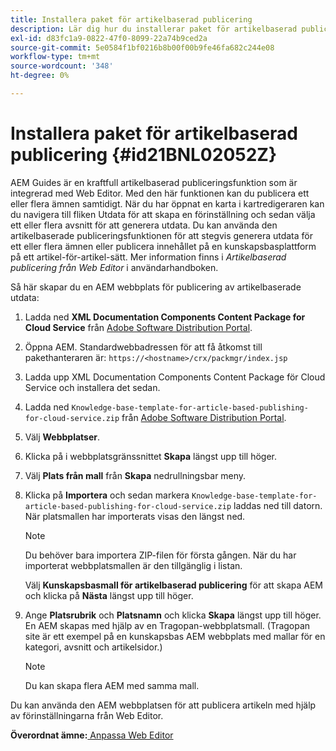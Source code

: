 ```yaml
---
title: Installera paket för artikelbaserad publicering
description: Lär dig hur du installerar paket för artikelbaserad publicering
exl-id: d83fc1a9-0822-47f0-8099-22a74b9ced2a
source-git-commit: 5e0584f1bf0216b8b00f00b9fe46fa682c244e08
workflow-type: tm+mt
source-wordcount: '348'
ht-degree: 0%

---
```


# Installera paket för artikelbaserad publicering {#id21BNL02052Z}

AEM Guides är en kraftfull artikelbaserad publiceringsfunktion som är integrerad med Web Editor. Med den här funktionen kan du publicera ett eller flera ämnen samtidigt. När du har öppnat en karta i kartredigeraren kan du navigera till fliken Utdata för att skapa en förinställning och sedan välja ett eller flera avsnitt för att generera utdata. Du kan använda den artikelbaserade publiceringsfunktionen för att stegvis generera utdata för ett eller flera ämnen eller publicera innehållet på en kunskapsbasplattform på ett artikel-för-artikel-sätt. Mer information finns i *Artikelbaserad publicering från Web Editor* i användarhandboken.

Så här skapar du en AEM webbplats för publicering av artikelbaserade utdata:

1. Ladda ned **XML Documentation Components Content Package for Cloud Service** från [Adobe Software Distribution Portal](https://experience.adobe.com/#/downloads/content/software-distribution/en/general.html).
1. Öppna AEM. Standardwebbadressen för att få åtkomst till pakethanteraren är: `https://<hostname>/crx/packmgr/index.jsp`
1. Ladda upp XML Documentation Components Content Package för Cloud Service och installera det sedan.
1. Ladda ned `Knowledge-base-template-for-article-based-publishing-for-cloud-service.zip` från [Adobe Software Distribution Portal](https://experience.adobe.com/#/downloads/content/software-distribution/en/general.html).
1. Välj **Webbplatser**.
1. Klicka på i webbplatsgränssnittet **Skapa** längst upp till höger.
1. Välj **Plats från mall** från **Skapa** nedrullningsbar meny.
1. Klicka på **Importera** och sedan markera `Knowledge-base-template-for-article-based-publishing-for-cloud-service.zip` laddas ned till datorn. När platsmallen har importerats visas den längst ned.

   >[!NOTE]
   >
   > Du behöver bara importera ZIP-filen för första gången. När du har importerat webbplatsmallen är den tillgänglig i listan.

   Välj **Kunskapsbasmall för artikelbaserad publicering** för att skapa AEM och klicka på **Nästa** längst upp till höger.

1. Ange **Platsrubrik** och **Platsnamn** och klicka **Skapa** längst upp till höger. En AEM skapas med hjälp av en Tragopan-webbplatsmall. \(Tragopan site är ett exempel på en kunskapsbas AEM webbplats med mallar för en kategori, avsnitt och artikelsidor.\)

   >[!NOTE]
   >
   > Du kan skapa flera AEM med samma mall.


Du kan använda den AEM webbplatsen för att publicera artikeln med hjälp av förinställningarna från Web Editor.

**Överordnat ämne:**[ Anpassa Web Editor](conf-web-editor.md)
